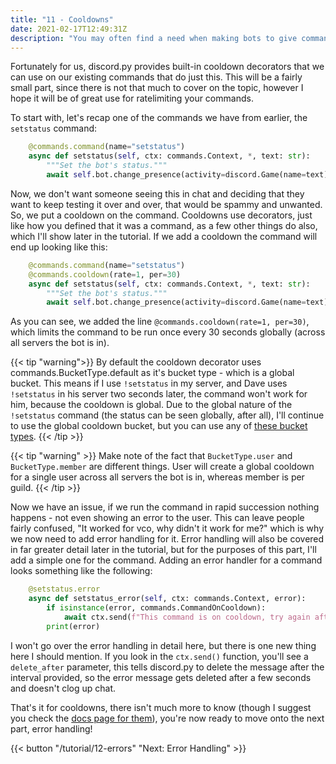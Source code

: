 ```yaml
---
title: "11 - Cooldowns"
date: 2021-02-17T12:49:31Z
description: "You may often find a need when making bots to give commands their own cooldowns, to ensure that they're not called too often. There are a variety of reasons for this, such as mitigating spam, or fairly commonly, making sure people don't send too many requests if the command is an API intensive one."
---
```


Fortunately for us, discord.py provides built-in cooldown decorators that we can use on our existing commands that do just this. This will be a fairly small part, since there is not that much to cover on the topic, however I hope it will be of great use for ratelimiting your commands.

To start with, let's recap one of the commands we have from earlier, the `setstatus` command:

```py
    @commands.command(name="setstatus")
    async def setstatus(self, ctx: commands.Context, *, text: str):
        """Set the bot's status."""
        await self.bot.change_presence(activity=discord.Game(name=text))
```

Now, we don't want someone seeing this in chat and deciding that they want to keep testing it over and over, that would be spammy and unwanted. So, we put a cooldown on the command. Cooldowns use decorators, just like how you defined that it was a command, as a few other things do also, which I'll show later in the tutorial. If we add a cooldown the command will end up looking like this:

```py
    @commands.command(name="setstatus")
    @commands.cooldown(rate=1, per=30)
    async def setstatus(self, ctx: commands.Context, *, text: str):
        """Set the bot's status."""
        await self.bot.change_presence(activity=discord.Game(name=text))
```

As you can see, we added the line `@commands.cooldown(rate=1, per=30)`, which limits the command to be run once every 30 seconds globally (across all servers the bot is in).

{{< tip "warning">}}
By default the cooldown decorator uses commands.BucketType.default as it's bucket type - which is a global bucket. This means if I use `!setstatus` in my server, and Dave uses `!setstatus` in his server two seconds later, the command won't work for him, because the cooldown is global. Due to the global nature of the `!setstatus` command (the status can be seen globally, after all), I'll continue to use the global cooldown bucket, but you can use any of [these bucket types](https://discordpy.readthedocs.io/en/latest/ext/commands/api.html#discord.discord.ext.commands.BucketType).
{{< /tip >}}

{{< tip "warning" >}}
Make note of the fact that `BucketType.user` and `BucketType.member` are different things. User will create a global cooldown for a single user across all servers the bot is in, whereas member is per guild.
{{< /tip >}}

Now we have an issue, if we run the command in rapid succession nothing happens - not even showing an error to the user. This can leave people fairly confused, "It worked for vco, why didn't it work for me?" which is why we now need to add error handling for it. Error handling will also be covered in far greater detail later in the tutorial, but for the purposes of this part, I'll add a simple one for the command. Adding an error handler for a command looks something like the following:

```py
    @setstatus.error
    async def setstatus_error(self, ctx: commands.Context, error):
        if isinstance(error, commands.CommandOnCooldown):
            await ctx.send(f"This command is on cooldown, try again after {round(error.retry_after)} seconds.", delete_after=5)
        print(error)
```

I won't go over the error handling in detail here, but there is one new thing here I should mention. If you look in the `ctx.send()` function, you'll see a `delete_after` parameter, this tells discord.py to delete the message after the interval provided, so the error message gets deleted after a few seconds and doesn't clog up chat.

That's it for cooldowns, there isn't much more to know (though I suggest you check the [docs page for them](https://discordpy.readthedocs.io/en/latest/ext/commands/api.html#discord.ext.commands.cooldown)), you're now ready to move onto the next part, error handling!

{{< button "/tutorial/12-errors" "Next: Error Handling" >}}
